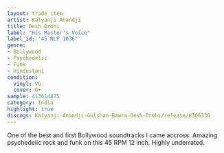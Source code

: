 ```yaml
---
layout: trade_item
artist: Kalyanji Anandji
title: Desh Drohi
label: "His Master's Voice"
label_id: '45 NLP 1036'
genre:
- Bollywood
- Psychedelic
- Funk
- Hindustani
condition:
  vinyl: VG
  cover: G+
sample: 413614875
category: India
highlight: true
discogs: Kalyanji-Anandji-Gulshan-Bawra-Desh-Drohi/release/8306330
---
```


One of the best and first Bollywood soundtracks I came accross. Amazing psychedelic rock and funk on this 45 RPM 12 inch. Highly underrated.
